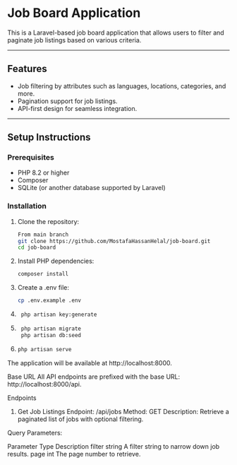 # Job Board Application

This is a Laravel-based job board application that allows users to filter and paginate job listings based on various criteria.

---

## Features

- Job filtering by attributes such as languages, locations, categories, and more.
- Pagination support for job listings.
- API-first design for seamless integration.

---

## Setup Instructions

### Prerequisites

- PHP 8.2 or higher
- Composer
- SQLite (or another database supported by Laravel)

### Installation

1. Clone the repository:

   ```bash
   From main branch
   git clone https://github.com/MostafaHassanHelal/job-board.git
   cd job-board

2. Install PHP dependencies:
    ```bash 
    composer install

3. Create a .env file:
    ```bash
    cp .env.example .env

4. ```bash
    php artisan key:generate
   
5. ```bash
    php artisan migrate
    php artisan db:seed

6.  ```bash
    php artisan serve

The application will be available at http://localhost:8000.



Base URL
All API endpoints are prefixed with the base URL: http://localhost:8000/api.

Endpoints
1. Get Job Listings
Endpoint: /api/jobs
Method: GET
Description: Retrieve a paginated list of jobs with optional filtering.

Query Parameters:

Parameter	Type	    Description
filter	    string	    A filter string to narrow down job results.
page	    int	        The page number to retrieve.